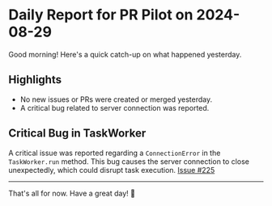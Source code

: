 # Daily Report for PR Pilot on 2024-08-29

Good morning! Here's a quick catch-up on what happened yesterday.

## Highlights
- No new issues or PRs were created or merged yesterday.
- A critical bug related to server connection was reported.

## Critical Bug in TaskWorker
A critical issue was reported regarding a `ConnectionError` in the `TaskWorker.run` method. This bug causes the server connection to close unexpectedly, which could disrupt task execution. [Issue #225](https://github.com/PR-Pilot-AI/pr-pilot/issues/225)

---

That's all for now. Have a great day! 🚀